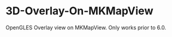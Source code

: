 3D-Overlay-On-MKMapView
=======================

OpenGLES Overlay view on MKMapView. Only works prior to 6.0.